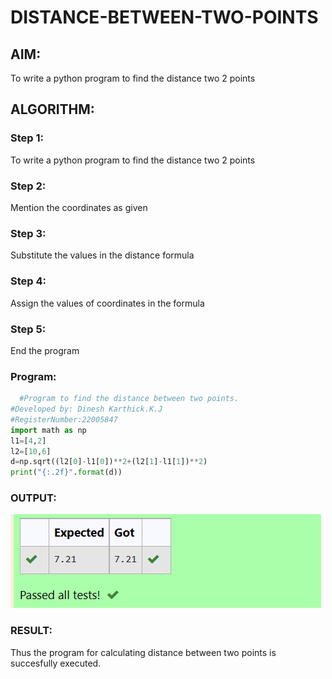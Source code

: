 # DISTANCE-BETWEEN-TWO-POINTS

## AIM:
To write a python program to find the distance two 2 points
## ALGORITHM:
### Step 1:
To write a python program to find the distance two 2 points

### Step 2:
Mention the coordinates as given

### Step 3:
Substitute the values in the distance formula

### Step 4:
Assign the values of coordinates in the formula

### Step 5:
End the program
### Program:
```python
  #Program to find the distance between two points.
#Developed by: Dinesh Karthick.K.J
#RegisterNumber:22005847
import math as np
l1=[4,2]
l2=[10,6]
d=np.sqrt((l2[0]-l1[0])**2+(l2[1]-l1[1])**2)
print("{:.2f}".format(d))
```


### OUTPUT:
![OUTPUT](distance.png)

### RESULT:
Thus the program for calculating distance between two points is succesfully executed.